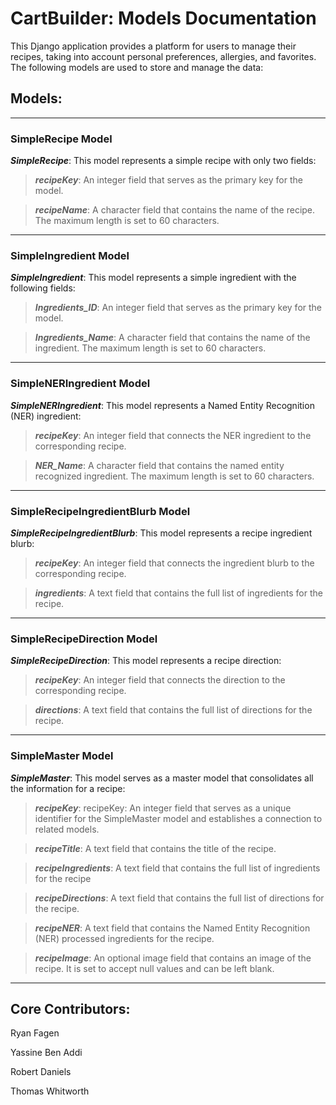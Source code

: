 # CartBuilder: Models Documentation

This Django application provides a platform for users to manage their recipes, 
taking into account personal preferences, allergies, and favorites. 
The following models are used to store and manage the data:

## Models:

___
### SimpleRecipe Model
***SimpleRecipe***: This model represents a simple recipe with only two fields:

>***recipeKey***: An integer field that serves as the primary key for the model.

>***recipeName***: A character field that contains the name of the recipe. The maximum length is set to 60 characters.

___

### SimpleIngredient Model
***SimpleIngredient***: This model represents a simple ingredient with the following fields:

>***Ingredients_ID***: An integer field that serves as the primary key for the model.

>***Ingredients_Name***:  A character field that contains the name of the ingredient. The maximum length is set to 60 characters.

___

### SimpleNERIngredient Model
***SimpleNERIngredient***: This model represents a Named Entity Recognition (NER) ingredient:

>***recipeKey***: An integer field that connects the NER ingredient to the corresponding recipe.

>***NER_Name***: A character field that contains the named entity recognized ingredient. The maximum length is set to 60 characters.

___

### SimpleRecipeIngredientBlurb Model
***SimpleRecipeIngredientBlurb***: This model represents a recipe ingredient blurb:

>***recipeKey***: An integer field that connects the ingredient blurb to the corresponding recipe.

>***ingredients***: A text field that contains the full list of ingredients for the recipe.

---

### SimpleRecipeDirection Model
***SimpleRecipeDirection***: This model represents a recipe direction:

>***recipeKey***: An integer field that connects the direction to the corresponding recipe.

>***directions***: A text field that contains the full list of directions for the recipe.

---

### SimpleMaster Model
***SimpleMaster***: This model serves as a master model that consolidates all the information for a recipe:

>***recipeKey***: recipeKey: An integer field that serves as a unique identifier for the SimpleMaster model and establishes a connection to related models.

>***recipeTitle***: A text field that contains the title of the recipe.

>***recipeIngredients***: A text field that contains the full list of ingredients for the recipe

>***recipeDirections***: A text field that contains the full list of directions for the recipe.

>***recipeNER***: A text field that contains the Named Entity Recognition (NER) processed ingredients for the recipe.

>***recipeImage***: An optional image field that contains an image of the recipe. It is set to accept null values and can be left blank.
---

## Core Contributors:

Ryan Fagen

Yassine Ben Addi

Robert Daniels

Thomas Whitworth

